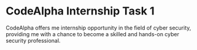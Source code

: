 # CodeAlpha Internship Task 1
CodeAlpha offers me internship opportunity in the field of cyber security, providing me with a chance to become a skilled and hands-on cyber security professional.
